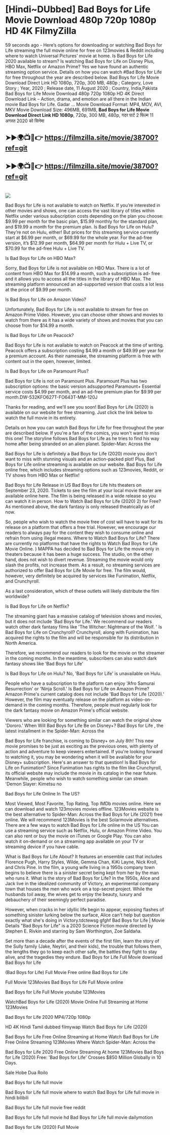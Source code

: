 # [Hindi~DUbbed] Bad Boys for Life Movie Download 480p 720p 1080p HD 4K FilmyZilla


59 seconds ago - Here’s options for downloading or watching Bad Boys for Life streaming the full movie online for free on 123movies & Reddit including where to watch Universal Pictures’ movie at home. Is Bad Boys for Life 2020 available to stream? Is watching Bad Boys for Life on Disney Plus, HBO Max, Netflix or Amazon Prime? Yes we have found an authentic streaming option service. Details on how you can watch #Bad Boys for Life for free throughout the year are described below. Bad Boys for Life Movie Download Direct Link HD 1080p, 720p, 300 MB, 480p ; Category, Love Story ; Year, 2020 ; Release date, 11 August 2020 ; Country, India,Pakista Bad Boys for Life Movie Download 480p 720p 1080p HD 4K Direct Download Link – Action, drama, and emotion are all there in the Indian movie Bad Boys for Life. Gadar ...
Movie Download Format: MP4, MOV, AVI, MKV
Movie Download Size: 496MB, 691MB, **Bad Boys for Life Movie Download Direct Link HD 1080p**, 720p, 300 MB, 480p, गदर पार्ट 2 फिल्म 11 अगस्त 2020 को सिनेमा

## ➤►🌍📺📱👉   https://filmzilla.site/movie/38700?ref=git

## ➤►🌍📺📱👉   https://filmzilla.site/movie/38700?ref=git

#

<img src="https://image.tmdb.org/t/p/w780//3N316jUSdhvPyYTW29G4v9ebbcS.jpg" />

Bad Boys for Life is not available to watch on Netflix. If you’re interested in other movies and shows, one can access the vast library of titles within Netflix under various subscription costs depending on the plan you choose: $9.99 per month for the basic plan, $15.99 monthly for the standard plan, and $19.99 a month for the premium plan. Is Bad Boys for Life on Hulu? They’re not on Hulu, either! But prices for this streaming service currently start at $6.99 per month, or $69.99 for the whole year. For the ad-free version, it’s $12.99 per month, $64.99 per month for Hulu + Live TV, or $70.99 for the ad-free Hulu + Live TV.

Is Bad Boys for Life on HBO Max?

Sorry, Bad Boys for Life is not available on HBO Max. There is a lot of content from HBO Max for $14.99 a month, such a subscription is ad- free and it allows you to access all the titles in the library of HBO Max. The streaming platform announced an ad-supported version that costs a lot less at the price of $9.99 per month.

Is Bad Boys for Life on Amazon Video?

Unfortunately, Bad Boys for Life is not available to stream for free on Amazon Prime Video. However, you can choose other shows and movies to watch from there as it has a wide variety of shows and movies that you can choose from for $14.99 a month.

Is Bad Boys for Life on Peacock?

Bad Boys for Life is not available to watch on Peacock at the time of writing. Peacock offers a subscription costing $4.99 a month or $49.99 per year for a premium account. As their namesake, the streaming platform is free with content out in the open, however, limited.

Is Bad Boys for Life on Paramount Plus?

Bad Boys for Life is not on Paramount Plus. Paramount Plus has two subscription options: the basic version adsupported Paramount+ Essential service costs $4.99 per month, and an ad-free premium plan for $9.99 per month.DW-532KFO627T-FO643T-MM-120J

Thanks for reading, and we'll see you soon! Bad Boys for Life (2020) is available on our website for free streaming. Just click the link below to watch the full movie in its entirety.

Details on how you can watch Bad Boys for Life for free throughout the year are described below. If you're a fan of the comics, you won't want to miss this one! The storyline follows Bad Boys for Life as he tries to find his way home after being stranded on an alien planet. Spider-Man: Across the

Bad Boys for Life is definitely a Bad Boys for Life (2020) movie you don't want to miss with stunning visuals and an action-packed plot! Plus, Bad Boys for Life online streaming is available on our website. Bad Boys for Life online free, which includes streaming options such as 123movies, Reddit, or TV shows from HBO Max or Netflix!

Bad Boys for Life Release in US Bad Boys for Life hits theaters on September 23, 2020. Tickets to see the film at your local movie theater are available online here. The film is being released in a wide release so you can watch it in person. How to Watch Bad Boys for Life (2020) 2) for Free? As mentioned above, the dark fantasy is only released theatrically as of now.

So, people who wish to watch the movie free of cost will have to wait for its release on a platform that offers a free trial. However, we encourage our readers to always pay for the content they wish to consume online and refrain from using illegal means. Where to Watch Bad Boys for Life? There are currently no platforms that have the rights to Watch Bad Boys for Life Movie Online. ) MAPPA has decided to Bad Boys for Life the movie only in theaters because it has been a huge success. The studio, on the other hand, does not wish to divert revenue. Streaming the movie would only slash the profits, not increase them. As a result, no streaming services are authorized to offer Bad Boys for Life Movie for free. The film would, however, very definitely be acquired by services like Funimation, Netflix, and Crunchyroll.

As a last consideration, which of these outlets will likely distribute the film worldwide?

Is Bad Boys for Life on Netflix?

The streaming giant has a massive catalog of television shows and movies, but it does not include 'Bad Boys for Life.' We recommend our readers watch other dark fantasy films like 'The Witcher: Nightmare of the Wolf. ' Is Bad Boys for Life on Crunchyroll? Crunchyroll, along with Funimation, has acquired the rights to the film and will be responsible for its distribution in North America.

Therefore, we recommend our readers to look for the movie on the streamer in the coming months. In the meantime, subscribers can also watch dark fantasy shows like 'Bad Boys for Life'

Is Bad Boys for Life on Hulu? No, 'Bad Boys for Life' is unavailable on Hulu.

People who have a subscription to the platform can enjoy 'Afro Samurai Resurrection' or 'Ninja Scroll.' Is Bad Boys for Life on Amazon Prime? Amazon Prime's current catalog does not include 'Bad Boys for Life (2020).' However, the film may eventually release on the platform as video-on-demand in the coming months. Therefore, people must regularly look for the dark fantasy movie on Amazon Prime's official website.

Viewers who are looking for something similar can watch the original show 'Dororo.' When Will Bad Boys for Life Be on Disney+? Bad Boys for Life , the latest installment in the Spider-Man: Across the

Bad Boys for Life franchise, is coming to Disney+ on July 8th! This new movie promises to be just as exciting as the previous ones, with plenty of action and adventure to keep viewers entertained. If you're looking forward to watching it, you may be wondering when it will be available for your Disney+ subscription. Here's an answer to that question! Is Bad Boys for Life on Funimation? Since Funimation has rights to the film like Crunchyroll, its official website may include the movie in its catalog in the near future. Meanwhile, people who wish to watch something similar can stream 'Demon Slayer: Kimetsu no

Bad Boys for Life Online In The US?

Most Viewed, Most Favorite, Top Rating, Top IMDb movies online. Here we can download and watch 123movies movies offline. 123Movies website is the best alternative to Spider-Man: Across the Bad Boys for Life (2021) free online. We will recommend 123Movies is the best Solarmovie alternatives. There are a few ways to watch Bad Boys for Life online in the US You can use a streaming service such as Netflix, Hulu, or Amazon Prime Video. You can also rent or buy the movie on iTunes or Google Play. You can also watch it on-demand or on a streaming app available on your TV or streaming device if you have cable.

What is Bad Boys for Life About? It features an ensemble cast that includes Florence Pugh, Harry Styles, Wilde, Gemma Chan, KiKi Layne, Nick Kroll, and Chris Pine. In the film, a young wife living in a 1950s company town begins to believe there is a sinister secret being kept from her by the man who runs it. What is the story of Bad Boys for Life? In the 1950s, Alice and Jack live in the idealized community of Victory, an experimental company town that houses the men who work on a top-secret project. While the husbands toil away, the wives get to enjoy the beauty, luxury and debauchery of their seemingly perfect paradise.

However, when cracks in her idyllic life begin to appear, exposing flashes of something sinister lurking below the surface, Alice can't help but question exactly what she's doing in Victory.tdctewsg gfghf Bad Boys for Life | Movie Details "Bad Boys for Life" is a 2020 Science Fiction movie directed by Stephen E. Rivkin and starring by Sam Worthington, Zoe Saldaña.

Set more than a decade after the events of the first film, learn the story of the Sully family (Jake, Neytiri, and their kids), the trouble that follows them, the lengths they go to keep each other safe, the battles they fight to stay alive, and the tragedies they endure. Bad Boys for Life Full Movie download Bad Boys for Life

(Bad Boys for Life) Full Movie Free online Bad Boys for Life

Full Movie 123Movies Bad Boys for Life Full Movie online

Bad Boys for Life Full Movie youtube 123Movies

WatchBad Boys for Life (2020) Movie Online Full Streaming at Home 123Movies

Bad Boys for Life 2020 MP4/720p 1080p

HD 4K Hindi Tamil dubbed filmywap Watch Bad Boys for Life (2020)

Bad Boys for Life Free Online Streaming at Home Watch Bad Boys for Life Free Online Streaming 123Movies Where Watch Spider-Man: Across the

Bad Boys for Life 2020 Free Online Streaming At home 123Movies Bad Boys for Life (2020) Free: 'Bad Boys for Life' Crosses $850 Million Globally in 10 Days.

Sale Hobe Dua Roilo

Bad Boys for Life full movie

Bad Boys for Life full movie where to watch Bad Boys for Life full movie in hindi bilibili

Bad Boys for Life full movie free reddit

Bad Boys for Life full movie hd Bad Boys for Life full movie dailymotion

Bad Boys for Life (2020) Full Movie